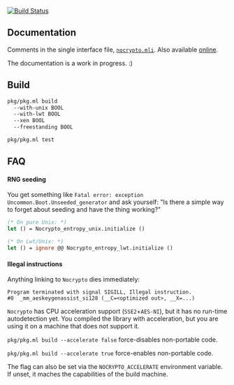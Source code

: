 [![Build Status](https://travis-ci.org/mirleft/ocaml-nocrypto.svg?branch=master)](https://travis-ci.org/mirleft/ocaml-nocrypto)

## Documentation

Comments in the single interface file, [`nocrypto.mli`][nocrypto-mli].
Also available [online][docs].

The documentation is a work in progress. :)

## Build

```bash
pkg/pkg.ml build
  --with-unix BOOL
  --with-lwt BOOL
  --xen BOOL
  --freestanding BOOL

pkg/pkg.ml test
```

## FAQ

#### RNG seeding

You get something like `Fatal error: exception Uncommon.Boot.Unseeded_generator`
and ask yourself: "Is there a simple way to forget about seeding and have the
thing working?"

```OCaml
(* On pure Unix: *)
let () = Nocrypto_entropy_unix.initialize ()

(* On Lwt/Unix: *)
let () = ignore @@ Nocrypto_entropy_lwt.initialize ()
```

#### Illegal instructions

Anything linking to `Nocrypto` dies immediately:

```
Program terminated with signal SIGILL, Illegal instruction.
#0  _mm_aeskeygenassist_si128 (__C=<optimized out>, __X=...)
```

`Nocrypto` has CPU acceleration support (`SSE2`+`AES-NI`), but it has no
run-time autodetection yet. You compiled the library with acceleration, but you
are using it on a machine that does not support it.

`pkg/pkg.ml build --accelerate false` force-disables non-portable code.

`pkg/pkg.ml build --accelerate true` force-enables non-portable code.

The flag can also be set via the `NOCRYPTO_ACCELERATE` environment variable. If
unset, it maches the capabilities of the build machine.

[docs]: http://mirleft.github.io/ocaml-nocrypto
[nocrypto-mli]: https://github.com/mirleft/ocaml-nocrypto/blob/master/src/nocrypto.mli
